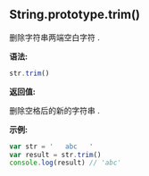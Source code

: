 ## String.prototype.trim()

删除字符串两端空白字符 .



**语法:**

```js
str.trim()
```



**返回值:**

删除空格后的新的字符串 .



**示例:**

```js
var str = '   abc   '
var result = str.trim()
console.log(result) // 'abc'
```

